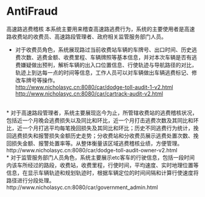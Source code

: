 # AntiFraud
高速路逃费稽核
本系统主要用来稽查高速路逃费行为，系统的主要使用者是高速路收费站的收费员、高速路段管理者、政府相关监管服务部门人员。<br>
* 对于收费员角色，系统展现路过当前收费站车辆的车牌号、出口时间、历史逃费次数、逃费金额、收费里程、车辆牌照等基本信息，并对本次车辆是否有逃费嫌疑做出预判，解析车辆的出入口位置信息、行使轨迹与导航路径的对比，轨迹上到达每一点的时间等信息，工作人员可以对车辆做出车辆逃费标记、修改车牌号等操作。<br>
http://www.nicholasyc.cn:8080/car/dodge-toll-audit-1-v2.html
http://www.nicholasyc.cn:8080/car/cartrack-audit-v2.html
<br>
* 对于高速路段管理者，系统主要展现迄今为止，所管辖收费站的逃费稽核状况，包括近一个月晚会逃费损失以及同比和环比，近一个月打击逃费次数及其同比和环比，近一个月打逃平均每笔挽回损失及其同比和环比；历史不同逃费行为统计，挽回逃费损失和报警损失金额历史走势；分收费站和分收费员展示逃费处置次数、挽回损失金额、报警处置率等。从整体衡量该区域逃费稽核业绩，方便管理。<br>
http://www.nicholasyc.cn:8080/car/dodge-toll-audit-owner-v2.html
<br>
* 对于监管服务部门人员角色，系统主要展示etc客车的行驶信息，包括一段时间内该车所经过的路段，收费站，收费里程，行使时间，平均速度、实时地理位置等信息，在显示车辆轨迹和规划轨迹时，根据车辆定位的时间间隔和计算行使速度将路径进行分段处理。<br>
http://www.nicholasyc.cn:8080/car/government_admin.html
